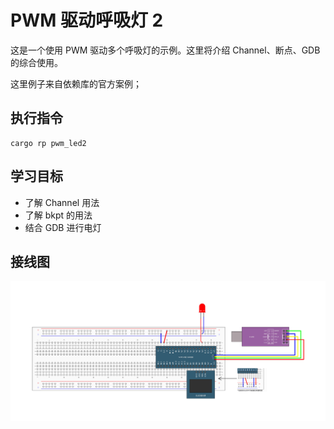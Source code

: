 # PWM 驱动呼吸灯 2

这是一个使用 PWM 驱动多个呼吸灯的示例。这里将介绍 Channel、断点、GDB 的综合使用。

这里例子来自依赖库的官方案例；

## 执行指令

```shell
cargo rp pwm_led2
```

## 学习目标

- 了解 Channel 用法
- 了解 bkpt 的用法
- 结合 GDB 进行电灯

## 接线图

![](../../../images/wiring_diagram/6-3%20PWM驱动LED呼吸灯.jpg)
